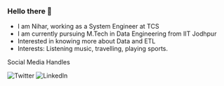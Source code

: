 ### Hello there 👋

<!--
**nihardave19/nihardave19** is a ✨ _special_ ✨ repository because its `README.md` (this file) appears on your GitHub profile.

Here are some ideas to get you started:

- 🔭 I’m currently working on ...
- 🌱 I’m currently learning ...
- 👯 I’m looking to collaborate on ...
- 🤔 I’m looking for help with ...
- 💬 Ask me about ...
- 📫 How to reach me: ...
- 😄 Pronouns: ...
- ⚡ Fun fact: ...
-->

- I am Nihar, working as a System Engineer at TCS
- I am currently pursuing M.Tech in Data Engineering from IIT Jodhpur
- Interested in knowing more about Data and ETL
- Interests: Listening music, travelling, playing sports.



Social Media Handles

![Twitter](https://img.shields.io/badge/Twitter-%231DA1F2.svg?style=for-the-badge&logo=Twitter&logoColor=white)  ![LinkedIn](https://img.shields.io/badge/linkedin-%230077B5.svg?style=for-the-badge&logo=linkedin&logoColor=white)
